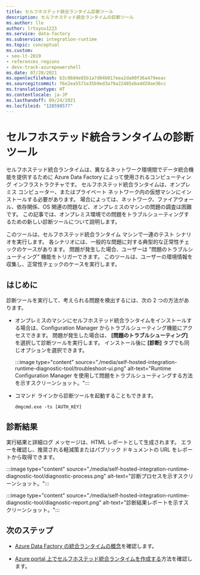```yaml
---
title: セルフホステッド統合ランタイム診断ツール
description: セルフホステッド統合ランタイムの診断ツール
ms.author: lle
author: lrtoyou1223
ms.service: data-factory
ms.subservice: integration-runtime
ms.topic: conceptual
ms.custom:
- seo-lt-2019
- references_regions
- devx-track-azurepowershell
ms.date: 07/28/2021
ms.openlocfilehash: b3c98d4e85b1a7d04b017eea2da00f36a479eeac
ms.sourcegitcommit: f6e2ea5571e35b9ed3a79a22485eba4d20ae36cc
ms.translationtype: HT
ms.contentlocale: ja-JP
ms.lasthandoff: 09/24/2021
ms.locfileid: "128598577"
---
```

# <a name="diagnostic-tool-for-self-hosted-integration-runtime"></a>セルフホステッド統合ランタイムの診断ツール
セルフホステッド統合ランタイムは、異なるネットワーク環境間でデータ統合機能を提供するために Azure Data Factory によって使用されるコンピューティング インフラストラクチャです。 セルフホステッド統合ランタイムは、オンプレミス コンピューター、またはプライベート ネットワーク内の仮想マシンにインストールする必要があります。 場合によっては、ネットワーク、ファイアウォール、依存関係、OS 関連の問題など、オンプレミスのマシンの問題の調査は困難です。 この記事では、オンプレミス環境での問題をトラブルシューティングするための新しい診断ツールについて説明します。

このツールは、セルフホステッド統合ランタイム マシンで一連のテスト シナリオを実行します。 各シナリオには、一般的な問題に対する典型的な正常性チェックのケースがあります。 問題が発生した場合、ユーザーは "問題のトラブルシューティング" 機能をトリガーできます。 このツールは、ユーザーの環境情報を収集し、正常性チェックのケースを実行します。 

## <a name="get-started"></a>はじめに 
診断ツールを実行して、考えられる問題を検出するには、次の 2 つの方法があります。

- オンプレミスのマシンにセルフホステッド統合ランタイムをインストールする場合は、Configuration Manager からトラブルシューティング機能にアクセスできます。 問題が発生した場合は、 **[問題のトラブルシューティング]** を選択して診断ツールを実行します。 インストール後に **[診断]** タブでも同じオプションを選択できます。

   :::image type="content" source="./media/self-hosted-integration-runtime-diagnostic-tool/troubleshoot-ui.png" alt-text="Runtime Configuration Manager を使用して問題をトラブルシューティングする方法を示すスクリーンショット。":::
   
- コマンド ラインから診断ツールを起動することもできます。

   ```console
   dmgcmd.exe -ts [AUTH_KEY]
   ```

## <a name="diagnostic-result"></a>診断結果
実行結果と詳細ログ メッセージは、HTML レポートとして生成されます。 エラーを確認し、推奨される軽減策またはパブリック ドキュメントの URL をレポートから取得できます。

:::image type="content" source="./media/self-hosted-integration-runtime-diagnostic-tool/diagnostic-process.png" alt-text="診断プロセスを示すスクリーンショット。":::

:::image type="content" source="./media/self-hosted-integration-runtime-diagnostic-tool/diagnostic-report.png" alt-text="診断結果レポートを示すスクリーンショット。":::

## <a name="next-steps"></a>次のステップ

- [Azure Data Factory の統合ランタイムの概念](./concepts-integration-runtime.md)を確認します。

- [Azure portal 上でセルフホステッド統合ランタイムを作成する](./create-self-hosted-integration-runtime.md)方法を確認します。

